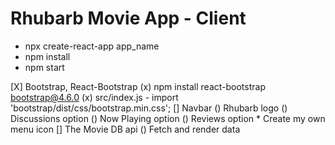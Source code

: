 # Rhubarb Movie App - Client
 * npx create-react-app app_name
 * npm install 
 * npm start

[X] Bootstrap, React-Bootstrap 
    (x) npm install react-bootstrap bootstrap@4.6.0
    (x) src/index.js - import 'bootstrap/dist/css/bootstrap.min.css';
[] Navbar
    () Rhubarb logo
    () Discussions option
    () Now Playing option
    () Reviews option
    * Create my own menu icon
[] The Movie DB api
    () Fetch and render data